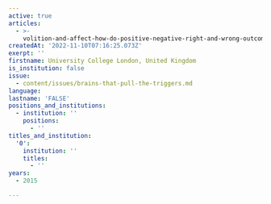 ```yaml
---
active: true
articles:
  - >-
    volition-and-affect-how-do-positive-negative-right-and-wrong-outcomes-influence-human-sense-of-agency
createdAt: '2022-11-10T07:16:25.073Z'
exerpt: ''
firstname: University College London, United Kingdom
is_institution: false
issue:
  - content/issues/brains-that-pull-the-triggers.md
language:
lastname: 'FALSE'
positions_and_institutions:
  - institution: ''
    positions:
      - ''
titles_and_institution:
  '0':
    institution: ''
    titles:
      - ''
years:
  - 2015

---
```

